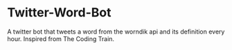 # Twitter-Word-Bot
A twitter bot that tweets a word from the worndik api and its definition every hour. Inspired from The Coding Train.
